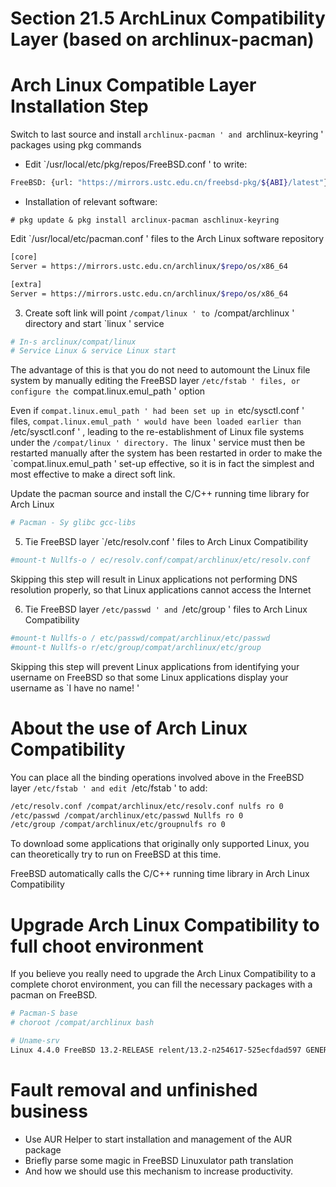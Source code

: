 # Section 21.5 ArchLinux Compatibility Layer (based on archlinux-pacman)



# Arch Linux Compatible Layer Installation Step

Switch to last source and install `archlinux-pacman ' and `archlinux-keyring ' packages using pkg commands

- Edit `/usr/local/etc/pkg/repos/FreeBSD.conf ' to write:

```sh '
FreeBSD: {url: "https://mirrors.ustc.edu.cn/freebsd-pkg/${ABI}/latest"}
````

- Installation of relevant software:

````
# pkg update & pkg install arclinux-pacman aschlinux-keyring
````

Edit `/usr/local/etc/pacman.conf ' files to the Arch Linux software repository

```sh '
[core]
Server = https://mirrors.ustc.edu.cn/archlinux/$repo/os/x86_64

[extra]
Server = https://mirrors.ustc.edu.cn/archlinux/$repo/os/x86_64
````

3. Create soft link will point `/compat/linux ' to `/compat/archlinux ' directory and start `linux ' service

```sh '
# In-s arclinux/compat/linux
# Service Linux & service Linux start
````

The advantage of this is that you do not need to automount the Linux file system by manually editing the FreeBSD layer `/etc/fstab ' files, or configure the `compat.linux.emul_path ' option

Even if `compat.linux.emul_path ' had been set up in `etc/sysctl.conf ' files, `compat.linux.emul_path ' would have been loaded earlier than `/etc/sysctl.conf ' , leading to the re-establishment of Linux file systems under the `/compat/linux ' directory. The `linux ' service must then be restarted manually after the system has been restarted in order to make the `compat.linux.emul_path ' set-up effective, so it is in fact the simplest and most effective to make a direct soft link.

Update the pacman source and install the C/C++ running time library for Arch Linux

```sh '
# Pacman - Sy glibc gcc-libs
````

5. Tie FreeBSD layer `/etc/resolv.conf ' files to Arch Linux Compatibility

```sh '
#mount-t Nullfs-o / ec/resolv.conf/compat/archlinux/etc/resolv.conf
````

Skipping this step will result in Linux applications not performing DNS resolution properly, so that Linux applications cannot access the Internet

6. Tie FreeBSD layer `/etc/passwd ' and `/etc/group ' files to Arch Linux Compatibility

```sh '
#mount-t Nullfs-o / etc/passwd/compat/archlinux/etc/passwd
#mount-t Nullfs-o r/etc/group/compat/archlinux/etc/group
````

Skipping this step will prevent Linux applications from identifying your username on FreeBSD so that some Linux applications display your username as `I have no name! '

# About the use of Arch Linux Compatibility

You can place all the binding operations involved above in the FreeBSD layer `/etc/fstab ' and edit `/etc/fstab ' to add:

```sh '
/etc/resolv.conf /compat/archlinux/etc/resolv.conf nulfs ro 0
/etc/passwd /compat/archlinux/etc/passwd Nullfs ro 0
/etc/group /compat/archlinux/etc/groupnulfs ro 0
````

To download some applications that originally only supported Linux, you can theoretically try to run on FreeBSD at this time.

FreeBSD automatically calls the C/C++ running time library in Arch Linux Compatibility

# Upgrade Arch Linux Compatibility to full choot environment

If you believe you really need to upgrade the Arch Linux Compatibility to a complete chorot environment, you can fill the necessary packages with a pacman on FreeBSD.

```sh '
# Pacman-S base
# choroot /compat/archlinux bash

# Uname-srv
Linux 4.4.0 FreeBSD 13.2-RELEASE relent/13.2-n254617-525ecfdad597 GENERIC
````

# Fault removal and unfinished business

- Use AUR Helper to start installation and management of the AUR package
- Briefly parse some magic in FreeBSD Linuxulator path translation
- And how we should use this mechanism to increase productivity.
